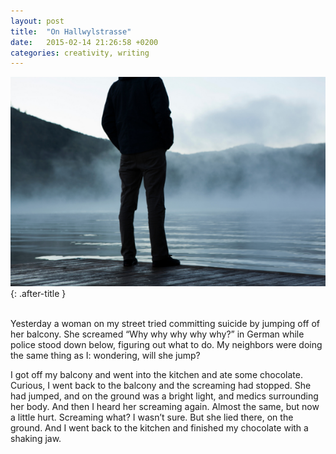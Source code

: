 ```yaml
---
layout: post
title:  "On Hallwylstrasse"
date:   2015-02-14 21:26:58 +0200
categories: creativity, writing
---
```


![On Hallwylstrasse post picture](/assets/images/hallwylstrasse.png){: .after-title }
<br/><br/>

Yesterday a woman on my street tried committing suicide by jumping off of her balcony. She screamed “Why why why why why?” in German while police stood down below, figuring out what to do. My neighbors were doing the same thing as I: wondering, will she jump?

I got off my balcony and went into the kitchen and ate some chocolate. Curious, I went back to the balcony and the screaming had stopped. She had jumped, and on the ground was a bright light, and medics surrounding her body. And then I heard her screaming again. Almost the same, but now a little hurt. Screaming what? I wasn’t sure. But she lied there, on the ground. And I went back to the kitchen and finished my chocolate with a shaking jaw.